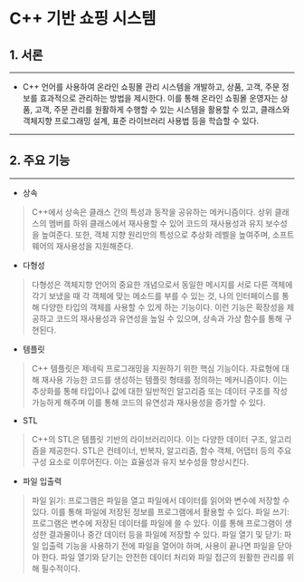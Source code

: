 # C++ 기반 쇼핑 시스템
## 1. 서론 
---
 * C++ 언어를 사용하여 온라인 쇼핑몰 관리 시스템을 개발하고, 상품, 고객, 주문 정보를 효과적으로 관리하는 방법을 제시한다. 이를 통해 온라인 쇼핑몰 운영자는 상품, 고객, 주문 관리를 원활하게 수행할 수 있는 시스템을 활용할 수 있고, 클래스와 객체지향 프로그래밍 설계, 표준 라이브러리 사용법 등을 학습할 수 있다.
---
## 2. 주요 기능
---
+ 상속
> C++에서 상속은 클래스 간의 특성과 동작을 공유하는 메커니즘이다. 상위 클래스의 멤버를 하위 클래스에서 재사용할 수 있어 코드의 재사용성과 유지 보수성을 높여준다. 또한, 객체 지향 원리만의 특성으로 추상화 레벨을 높여주며, 소프트웨어의 재사용성을 지원해준다.
+ 다형성
> 다형성은 객체지향 언어의 중요한 개념으로서 동일한 메시지를 서로 다른 객체에 각기 보냈을 때 각 객체에 맞는 메소드를 부를 수 있는 것, 나의 인터페이스를 통해 다양한 타입의 객체를 사용할 수 있게 하는 기능이다. 이런 기능은 확장성을 제공하고 코드의 재사용성과 유연성을 높일 수 있으며, 상속과 가상 함수를 통해 구현된다.
+ 템플릿
> C++ 템플릿은 제네릭 프로그래밍을 지원하기 위한 핵심 기능이다. 자료형에 대해 재사용 가능한 코드를 생성하는 템플릿 형태를 정의하는 메커니즘이다. 이는 추상화를 통해 타입이나 값에 대한 일반적인 알고리즘 또는 데이터 구조를 작성 가능하게 해주며 이를 통해 코드의 유연성과 재사용성을 증가할 수 있다.
+ STL
> C++의 STL은 템플릿 기반의 라이브러리이다. 이는 다양한 데이터 구조, 알고리즘을 제공한다. STL은 컨테이너, 반복자, 알고리즘, 함수 객체, 어댑터 등의 주요 구성 요소로 이루어진다. 이는 효율성과 유지 보수성을 향상시킨다. 
+ 파일 입출력
> 파일 읽기: 프로그램은 파일을 열고 파일에서 데이터를 읽어와 변수에 저장할 수 있다. 이를 통해 파일에 저장된 정보를 프로그램에서 활용할 수 있다.
파일 쓰기: 프로그램은 변수에 저장된 데이터를 파일에 쓸 수 있다. 이를 통해 프로그램이 생성한 결과물이나 중간 데이터 등을 파일에 저장할 수 있다.
파일 열기 및 닫기: 파일 입출력 기능을 사용하기 전에 파일을 열어야 하며, 사용이 끝나면 파일을 닫아야 한다. 파일 열기와 닫기는 안전한 데이터 처리와 파일 접근의 원활한 관리를 위해 필수적이다.
